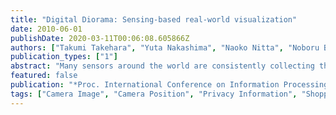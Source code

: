```yaml
---
title: "Digital Diorama: Sensing-based real-world visualization"
date: 2010-06-01
publishDate: 2020-03-11T00:06:08.605866Z
authors: ["Takumi Takehara", "Yuta Nakashima", "Naoko Nitta", "Noboru Babaguchi"]
publication_types: ["1"]
abstract: "Many sensors around the world are consistently collecting the real-time real-world data. The data streams captured by these sensors can give us an idea of what is going on in a specific area; however, it is not easy for humans to understand their spatial and temporal relationships by just looking at them independently. This paper proposes to construct Digital Diorama, a three-dimensional view where viewers can see at a glance how people are moving around the monitored space without violating their privacy, by integrating multiple data streams captured by stationary cameras and RFID readers in real time. Digital Diorama realizes such real-world visualization with the following features: 1) view control, 2) real-time camera image superimposition, and 3) privacy control. We have demonstrated that Digital Diorama for a shopping center was able to present the current positions of persons and real-time camera images in approximately 1 frame per second."
featured: false
publication: "*Proc. International Conference on Information Processing and Management of Uncertainty in Knowledge-Based Systems (IPMU)*"
tags: ["Camera Image", "Camera Position", "Privacy Information", "Shopping Center", "Stationary Camera"]
---
```


